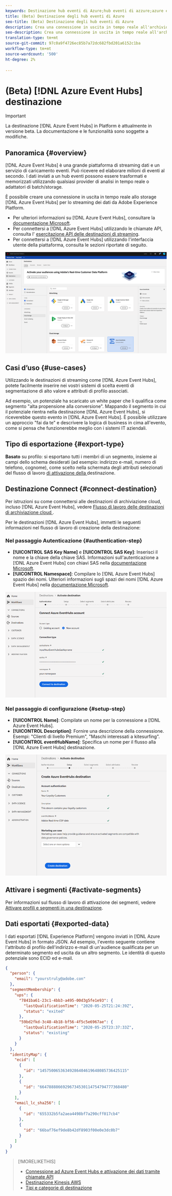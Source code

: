```yaml
---
keywords: Destinazione hub eventi di Azure;hub eventi di azzure;azure eventhub
title: (Beta) Destinazione degli hub eventi di Azure
seo-title: (Beta) Destinazione degli hub eventi di Azure
description: Crea una connessione in uscita in tempo reale all'archivio degli hub eventi di Azure per lo streaming dei dati dal Experience Platform .
seo-description: Crea una connessione in uscita in tempo reale all'archivio degli hub eventi di Azure per lo streaming dei dati dal Experience Platform .
translation-type: tm+mt
source-git-commit: 97c0a9f4726ec85b7a72dc682fbd201a6152c1ba
workflow-type: tm+mt
source-wordcount: '500'
ht-degree: 2%

---
```



# (Beta) [!DNL Azure Event Hubs] destinazione

>[!IMPORTANT]
>
>La destinazione [!DNL Azure Event Hubs] in Platform è attualmente in versione beta. La documentazione e le funzionalità sono soggette a modifiche.

## Panoramica {#overview}

[!DNL Azure Event Hubs] è una grande piattaforma di streaming dati e un servizio di caricamento eventi. Può ricevere ed elaborare milioni di eventi al secondo. I dati inviati a un hub eventi possono essere trasformati e memorizzati utilizzando qualsiasi provider di analisi in tempo reale o adattatori di batch/storage.

È possibile creare una connessione in uscita in tempo reale allo storage [!DNL Azure Event Hubs] per lo streaming dei dati da Adobe Experience Platform.

* Per ulteriori informazioni su [!DNL Azure Event Hubs], consultare la [documentazione Microsoft](https://docs.microsoft.com/en-us/azure/event-hubs/event-hubs-about).
* Per connettersi a [!DNL Azure Event Hubs] utilizzando le chiamate API, consulta l&#39; [esercitazione API delle destinazioni di streaming](../../api/streaming-destinations.md).
* Per connettersi a [!DNL Azure Event Hubs] utilizzando l&#39;interfaccia utente della piattaforma, consulta le sezioni riportate di seguito.

![Kinesis AWS nell&#39;interfaccia utente](../../assets/catalog/cloud-storage/event-hubs/catalog.png)

## Casi d’uso {#use-cases}

Utilizzando le destinazioni di streaming come [!DNL Azure Event Hubs], potete facilmente inserire nei vostri sistemi di scelta eventi di segmentazione di alto valore e attributi di profilo associati.

Ad esempio, un potenziale ha scaricato un white paper che li qualifica come segmento &quot;alta propensione alla conversione&quot;. Mappando il segmento in cui il potenziale rientra nella destinazione [!DNL Azure Event Hubs], si riceverebbe questo evento in [!DNL Azure Event Hubs]. È possibile utilizzare un approccio &quot;fai da te&quot; e descrivere la logica di business in cima all&#39;evento, come si pensa che funzionerebbe meglio con i sistemi IT aziendali.

## Tipo di esportazione {#export-type}

**Basato**  su profilo: si esportano tutti i membri di un segmento, insieme ai campi dello schema desiderati (ad esempio: indirizzo e-mail, numero di telefono, cognome), come scelto nella schermata degli attributi selezionati del flusso di lavoro [ di attivazione della ](../../ui/activate-destinations.md#select-attributes)destinazione.

## Destinazione Connect {#connect-destination}

Per istruzioni su come connettersi alle destinazioni di archiviazione cloud, incluso [!DNL Azure Event Hubs], vedere [Flusso di lavoro delle destinazioni di archiviazione cloud ](./workflow.md).

Per le destinazioni [!DNL Azure Event Hubs], immetti le seguenti informazioni nel flusso di lavoro di creazione della destinazione:

### Nel passaggio Autenticazione {#authentication-step}

* **[!UICONTROL SAS Key Name]** e  **[!UICONTROL SAS Key]**: Inserisci il nome e la chiave della chiave SAS. Informazioni sull&#39;autenticazione a [!DNL Azure Event Hubs] con chiavi SAS nella [documentazione Microsoft](https://docs.microsoft.com/en-us/azure/event-hubs/authenticate-shared-access-signature).
* **[!UICONTROL Namespace]**: Compilare lo  [!DNL Azure Event Hubs] spazio dei nomi. Ulteriori informazioni sugli spazi dei nomi [!DNL Azure Event Hubs] nella [documentazione Microsoft](https://docs.microsoft.com/en-us/azure/event-hubs/event-hubs-create#create-an-event-hubs-namespace).

![Input richiesto nel passaggio di autenticazione](../../assets/catalog/cloud-storage/event-hubs/authentication.png)

### Nel passaggio di configurazione {#setup-step}

* **[!UICONTROL Name]**: Compilate un nome per la connessione a  [!DNL Azure Event Hubs].
* **[!UICONTROL Description]**: Fornire una descrizione della connessione.  Esempi: &quot;Clienti di livello Premium&quot;, &quot;Maschi interessati a kitesurfing&quot;.
* **[!UICONTROL eventHubName]**: Specifica un nome per il flusso alla  [!DNL Azure Event Hubs] destinazione.

![Dati richiesti nel passaggio di configurazione](../../assets/catalog/cloud-storage/event-hubs/setup.png)

## Attivare i segmenti {#activate-segments}

Per informazioni sul flusso di lavoro di attivazione dei segmenti, vedere [Attivare profili e segmenti in una destinazione](../../ui/activate-destinations.md).

## Dati esportati {#exported-data}

I dati esportati [!DNL Experience Platform] vengono inviati in [!DNL Azure Event Hubs] in formato JSON. Ad esempio, l&#39;evento seguente contiene l&#39;attributo di profilo dell&#39;indirizzo e-mail di un&#39;audience qualificata per un determinato segmento ed uscita da un altro segmento. Le identità di questo potenziale sono ECID ed e-mail.

```json
{
  "person": {
    "email": "yourstruly@adobe.con"
  },
  "segmentMembership": {
    "ups": {
      "7841ba61-23c1-4bb3-a495-00d3g5fe1e93": {
        "lastQualificationTime": "2020-05-25T21:24:39Z",
        "status": "exited"
      },
      "59bd2fkd-3c48-4b18-bf56-4f5c5e6967ae": {
        "lastQualificationTime": "2020-05-25T23:37:33Z",
        "status": "existing"
      }
    }
  },
  "identityMap": {
    "ecid": [
      {
        "id": "14575006536349286404619648085736425115"
      },
      {
        "id": "66478888669296734530114754794777368480"
      }
    ],
    "email_lc_sha256": [
      {
        "id": "655332b5fa2aea4498bf7a290cff017cb4"
      },
      {
        "id": "66baf76ef9de8b42df8903f00e0e3dc0b7"
      }
    ]
  }
}
```


>[!MORELIKETHIS]
>
>* [Connessione ad Azure Event Hubs e attivazione dei dati tramite chiamate API](../../api/streaming-destinations.md)
>* [Destinazione Kinesis AWS](./amazon-kinesis.md)
>* [Tipi e categorie di destinazione](../../destination-types.md)
